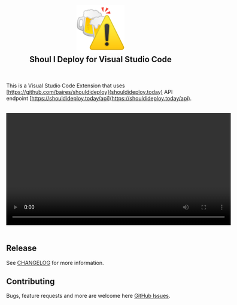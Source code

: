 <h2 align="center"><img src="https://github.com/gpalomar/shouldideploy-vscode/blob/main/assets/icon.png?raw=true" height="128" /><br>Shoul I Deploy for Visual Studio Code</h2>

<br/>

This is a Visual Studio Code Extension that uses [https://github.com/baires/shouldideploy](shouldideploy.today) API endpoint [https://shouldideploy.today/api](https://shouldideploy.today/api).

<br/>

<div align="center">
    <video width="600" controls autoplay="autoplay">
        <source src="https://github.com/gpalomar/shouldideploy-vscode/blob/main/assets/sample.mov?raw=true" type="video/mp4">
    </video>
</div>

<br/>

## Release

See [CHANGELOG](CHANGELOG.md) for more information.

## Contributing

Bugs, feature requests and more are welcome here [GitHub Issues](https://github.com/gpalomar/shouldideploy-vscode/issues).

